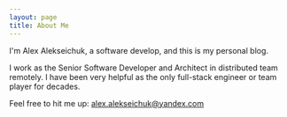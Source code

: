 ```yaml
---
layout: page
title: About Me
---
```


<p class="lead">I'm Alex Alekseichuk, a software develop, and this is my personal blog.</p>

I work as the Senior Software Developer and Architect in distributed team remotely.
I have been very helpful as the only full-stack engineer or team player for decades.

Feel free to hit me up: alex.alekseichuk@yandex.com
